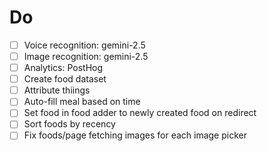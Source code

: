 # Do

- [ ] Voice recognition: gemini-2.5
- [ ] Image recognition: gemini-2.5
- [ ] Analytics: PostHog
- [ ] Create food dataset
- [ ] Attribute thiings
- [ ] Auto-fill meal based on time
- [ ] Set food in food adder to newly created food on redirect
- [ ] Sort foods by recency
- [ ] Fix foods/page fetching images for each image picker
